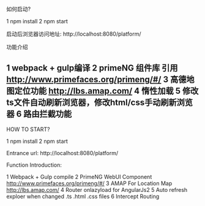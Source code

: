 如何启动?

1    npm install
2    npm start

启动后浏览器访问地址:   http://localhost:8080/platform/


功能介绍

1     webpack + gulp编译
2     primeNG 组件库 引用  http://www.primefaces.org/primeng/#/
3     高德地图定位功能     http://lbs.amap.com/
4     惰性加载
5     修改ts文件自动刷新浏览器，修改html/css手动刷新浏览器
6     路由拦截功能
----------------------------------------------------------------------------------------

HOW TO START?

1    npm install
2    npm start

Entrance  url:   http://localhost:8080/platform/

Function Introduction:

1    Webpack + Gulp  compile
2    PrimeNG  WebUI Component    http://www.primefaces.org/primeng/#/
3    AMAP  For  Location Map     http://lbs.amap.com/
4    Router onlazyload for AngularJs2
5    Auto refresh exploer when changed .ts .html .css files
6    Intercept Routing